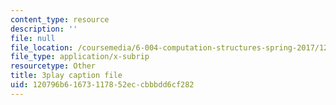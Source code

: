 ```yaml
---
content_type: resource
description: ''
file: null
file_location: /coursemedia/6-004-computation-structures-spring-2017/120796b61673117852eccbbbdd6cf282_jsJ0nR38zvo.srt
file_type: application/x-subrip
resourcetype: Other
title: 3play caption file
uid: 120796b6-1673-1178-52ec-cbbbdd6cf282
---
```

